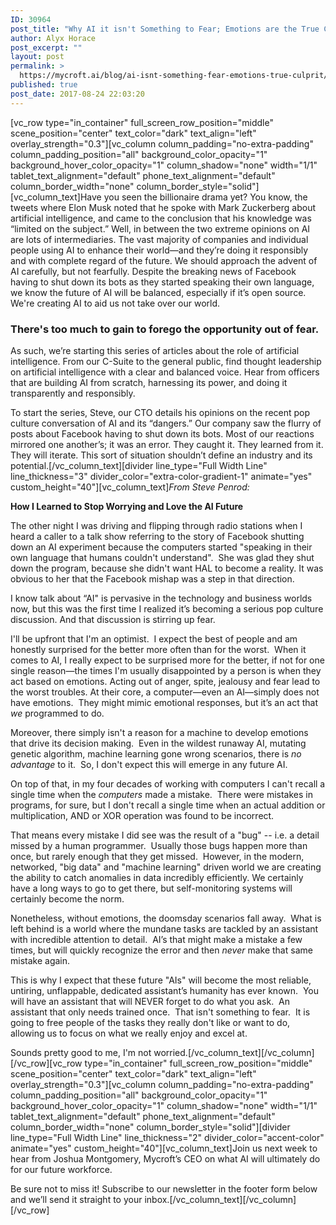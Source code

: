 ```yaml
---
ID: 30964
post_title: "Why AI it isn't Something to Fear; Emotions are the True Culprit"
author: Alyx Horace
post_excerpt: ""
layout: post
permalink: >
  https://mycroft.ai/blog/ai-isnt-something-fear-emotions-true-culprit/
published: true
post_date: 2017-08-24 22:03:20
---
```

[vc_row type="in_container" full_screen_row_position="middle" scene_position="center" text_color="dark" text_align="left" overlay_strength="0.3"][vc_column column_padding="no-extra-padding" column_padding_position="all" background_color_opacity="1" background_hover_color_opacity="1" column_shadow="none" width="1/1" tablet_text_alignment="default" phone_text_alignment="default" column_border_width="none" column_border_style="solid"][vc_column_text]Have you seen the billionaire drama yet? You know, the tweets where Elon Musk noted that he spoke with Mark Zuckerberg about artificial intelligence, and came to the conclusion that his knowledge was “limited on the subject.” Well, in between the two extreme opinions on AI are lots of intermediaries. The vast majority of companies and individual people using AI to enhance their world—and they’re doing it responsibly and with complete regard of the future. We should approach the advent of AI carefully, but not fearfully. Despite the breaking news of Facebook having to shut down its bots as they started speaking their own language, we know the future of AI will be balanced, especially if it’s open source. We're creating AI to aid us not take over our world.
<h3>There's too much to gain to forego the opportunity out of fear.</h3>
As such, we’re starting this series of articles about the role of artificial intelligence. From our C-Suite to the general public, find thought leadership on artificial intelligence with a clear and balanced voice. Hear from officers that are building AI from scratch, harnessing its power, and doing it transparently and responsibly.

To start the series, Steve, our CTO details his opinions on the recent pop culture conversation of AI and its “dangers.” Our company saw the flurry of posts about Facebook having to shut down its bots. Most of our reactions mirrored one another’s; it was an error. They caught it. They learned from it. They will iterate. This sort of situation shouldn’t define an industry and its potential.[/vc_column_text][divider line_type="Full Width Line" line_thickness="3" divider_color="extra-color-gradient-1" animate="yes" custom_height="40"][vc_column_text]<em>From Steve Penrod:</em>

<strong>How I Learned to Stop Worrying and Love the AI Future</strong>

The other night I was driving and flipping through radio stations when I heard a caller to a talk show referring to the story of Facebook shutting down an AI experiment because the computers started "speaking in their own language that humans couldn't understand".  She was glad they shut down the program, because she didn't want HAL to become a reality. It was obvious to her that the Facebook mishap was a step in that direction.

I know talk about “AI" is pervasive in the technology and business worlds now, but this was the first time I realized it’s becoming a serious pop culture discussion. And that discussion is stirring up fear.

I'll be upfront that I'm an optimist.  I expect the best of people and am honestly surprised for the better more often than for the worst.  When it comes to AI, I really expect to be surprised more for the better, if not for one single reason—the times I'm usually disappointed by a person is when they act based on emotions. Acting out of anger, spite, jealousy and fear lead to the worst troubles. At their core, a computer—even an AI—simply does not have emotions.  They might mimic emotional responses, but it’s an act that <em>we </em>programmed to do.

Moreover, there simply isn't a reason for a machine to develop emotions that drive its decision making.  Even in the wildest runaway AI, mutating genetic algorithm, machine learning gone wrong scenarios, there is <em>no advantage</em> to it.  So, I don't expect this will emerge in any future AI.

On top of that, in my four decades of working with computers I can't recall a single time when the <em>computers</em> made a mistake.  There were mistakes in programs, for sure, but I don't recall a single time when an actual addition or multiplication, AND or XOR operation was found to be incorrect.

That means every mistake I did see was the result of a "bug" -- i.e. a detail missed by a human programmer.  Usually those bugs happen more than once, but rarely enough that they get missed.  However, in the modern, networked, "big data" and "machine learning" driven world we are creating the ability to catch anomalies in data incredibly efficiently. We certainly have a long ways to go to get there, but self-monitoring systems will certainly become the norm.

Nonetheless, without emotions, the doomsday scenarios fall away.  What is left behind is a world where the mundane tasks are tackled by an assistant with incredible attention to detail.  AI’s that might make a mistake a few times, but will quickly recognize the error and then <em>never</em> make that same mistake again.

This is why I expect that these future "AIs" will become the most reliable, untiring, unflappable, dedicated assistant’s humanity has ever known.  You will have an assistant that will NEVER forget to do what you ask.  An assistant that only needs trained once.  That isn't something to fear.  It is going to free people of the tasks they really don't like or want to do, allowing us to focus on what we really enjoy and excel at.

Sounds pretty good to me, I'm not worried.[/vc_column_text][/vc_column][/vc_row][vc_row type="in_container" full_screen_row_position="middle" scene_position="center" text_color="dark" text_align="left" overlay_strength="0.3"][vc_column column_padding="no-extra-padding" column_padding_position="all" background_color_opacity="1" background_hover_color_opacity="1" column_shadow="none" width="1/1" tablet_text_alignment="default" phone_text_alignment="default" column_border_width="none" column_border_style="solid"][divider line_type="Full Width Line" line_thickness="2" divider_color="accent-color" animate="yes" custom_height="40"][vc_column_text]Join us next week to hear from Joshua Montgomery, Mycroft’s CEO on what AI will ultimately do for our future workforce.

Be sure not to miss it! Subscribe to our newsletter in the footer form below and we’ll send it straight to your inbox.[/vc_column_text][/vc_column][/vc_row]
